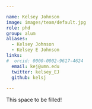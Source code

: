 ```yaml
---

name: Kelsey Johnson
image: images/team/default.jpg
role: phd
group: alum
aliases:
  - Kelsey Johnson
  - Kelsey E Johnson
links:
#  orcid: 0000-0002-9617-4624
  email: kej@umn.edu
  twitter: kelsey_EJ
  github: kelsj
 
---
```


This space to be filled!

